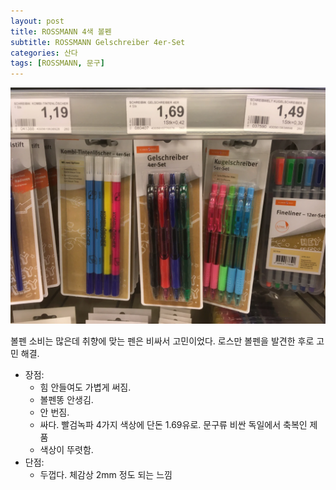 ```yaml
---
layout: post
title: ROSSMANN 4색 볼펜
subtitle: ROSSMANN Gelschreiber 4er-Set
categories: 산다
tags: [ROSSMANN, 문구]
---
```

![Gelschreiber](/assets/images/posts/IMG_2874.webp)

볼펜 소비는 많은데 취향에 맞는 펜은 비싸서 고민이었다. 로스만 볼펜을 발견한 후로 고민 해결.

- 장점:
  - 힘 안들여도 가볍게 써짐.
  - 볼펜똥 안생김.
  - 안 번짐.
  - 싸다. 빨검녹파 4가지 색상에 단돈 1.69유로. 문구류 비싼 독일에서 축복인 제품
  - 색상이 뚜렷함.
- 단점:
  - 두껍다. 체감상 2mm 정도 되는 느낌
